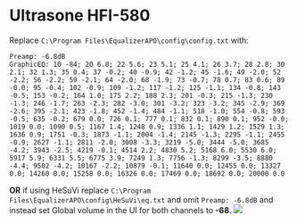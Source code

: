 # Ultrasone HFI-580
Replace `C:\Program Files\EqualizerAPO\config\config.txt` with:
```
Preamp: -6.8dB
GraphicEQ: 10 -84; 20 6.8; 22 5.6; 23 5.1; 25 4.1; 26 3.7; 28 2.8; 30 2.1; 32 1.3; 35 0.4; 37 -0.2; 40 -0.9; 42 -1.2; 45 -1.6; 49 -2.0; 52 -2.2; 56 -2.2; 59 -2.1; 64 -2.0; 68 -1.9; 73 -0.7; 78 0.7; 83 0.6; 89 -0.0; 95 -0.4; 102 -0.9; 109 -1.2; 117 -1.2; 125 -1.1; 134 -0.8; 143 -0.5; 153 -0.2; 164 1.0; 175 2.2; 188 2.3; 201 -0.3; 215 -1.3; 230 -1.3; 246 -1.7; 263 -2.3; 282 -3.0; 301 -3.2; 323 -3.2; 345 -2.9; 369 -2.6; 395 -2.1; 423 -1.8; 452 -1.4; 484 -1.1; 518 -1.0; 554 -0.8; 593 -0.5; 635 -0.2; 679 0.0; 726 0.1; 777 0.1; 832 0.1; 890 0.1; 952 -0.0; 1019 0.0; 1090 0.5; 1167 1.4; 1248 0.9; 1336 1.1; 1429 1.2; 1529 1.3; 1636 0.9; 1751 -0.3; 1873 -1.1; 2004 -1.4; 2145 -1.3; 2295 -1.1; 2455 -0.9; 2627 -1.1; 2811 -2.0; 3008 -3.3; 3219 -5.0; 3444 -5.0; 3685 -4.2; 3943 -2.5; 4219 -0.1; 4514 2.2; 4830 5.2; 5168 6.0; 5530 6.0; 5917 5.9; 6331 5.5; 6775 3.9; 7249 1.3; 7756 -1.3; 8299 -3.5; 8880 -4.4; 9502 -4.2; 10167 -2.2; 10879 -0.1; 11640 0.0; 12455 0.0; 13327 0.0; 14260 0.0; 15258 0.0; 16326 0.0; 17469 0.0; 18692 0.0; 20000 0.0
```
**OR** if using HeSuVi replace `C:\Program Files\EqualizerAPO\config\HeSuVi\eq.txt` and omit `Preamp: -6.8dB` and instead set Global volume in the UI for both channels to **-68**.
![](https://raw.githubusercontent.com/jaakkopasanen/AutoEq/master/results/Headphone.com/headphoncecom/onear/Ultrasone%20HFI-580/Ultrasone%20HFI-580.png)